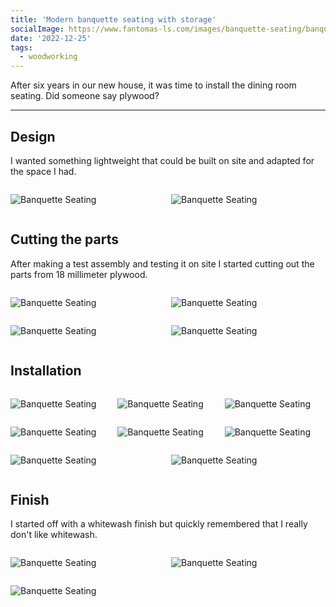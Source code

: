 ```yaml
---
title: 'Modern banquette seating with storage'
socialImage: https://www.fantomas-ls.com/images/banquette-seating/banquette-seating.jpg
date: '2022-12-25'
tags:
  - woodworking
---
```


After six years in our new house, it was time to install the dining room seating. Did someone say plywood?​

---
## Design

I wanted something lightweight that could be built on site and adapted for the space I had.


<div style="display: grid; 
  grid-template-columns: 1fr 1fr; 
  grid-template-rows: 1fr; 
  gap: 0px 10px; 
  grid-template-areas:. .; ">

<div>

![Banquette Seating](/images/banquette-seating/banquette-seating-1.jpeg "The space.")
</div>

<div>

![Banquette Seating](/images/banquette-seating/banquette-seating-0.png "The design.")
</div>

</div>

## Cutting the parts

After making a test assembly and testing it on site I started cutting out the parts from 18 millimeter plywood.

<div style="display: grid; 
  grid-template-columns: 1fr 1fr; 
  grid-template-rows: 1fr; 
  gap: 0px 10px; 
  grid-template-areas:. . .; ">

<div>

![Banquette Seating](/images/banquette-seating/banquette-seating-2.jpeg "Test assembly.")
</div>
<div>

![Banquette Seating](/images/banquette-seating/banquette-seating-3.jpeg "Copied the template.")
</div>
</div>

<div style="display: grid; 
  grid-template-columns: 1fr 1fr; 
  grid-template-rows: 1fr; 
  gap: 0px 10px; 
  grid-template-areas:. . .; ">

<div>

![Banquette Seating](/images/banquette-seating/banquette-seating-4.jpeg "Started cutting.")
</div>
<div>

![Banquette Seating](/images/banquette-seating/banquette-seating-5.jpeg "And stacking")
</div>
</div>

## Installation

<div style="display: grid; 
  grid-template-columns: 1fr 1fr 1fr; 
  grid-template-rows: 1fr 1fr; 
  gap: 0px 10px; 
  grid-template-areas:. . .; ">

<div>

![Banquette Seating](/images/banquette-seating/banquette-seating-7.jpeg "Spaced out the vertical parts evenly.")
</div>
<div>

![Banquette Seating](/images/banquette-seating/banquette-seating-10.jpeg "Attached the nailers and stretchers.")
</div>

<div>

![Banquette Seating](/images/banquette-seating/banquette-seating-11.jpeg "Pretty sturdy as is.")
</div>

<div>

![Banquette Seating](/images/banquette-seating/banquette-seating-12.jpeg "Attached the playwood fronts.")
</div>

<div>

![Banquette Seating](/images/banquette-seating/banquette-seating-14.jpeg "Bradnailed in place.")
</div>

<div>

![Banquette Seating](/images/banquette-seating/banquette-seating-15.jpeg "Attached the hinged seating.")
</div>
</div>

<div style="display: grid; 
  grid-template-columns: 1fr 1fr; 
  grid-template-rows: 1fr; 
  gap: 0px 10px; 
  grid-template-areas:. . .; ">

<div>

![Banquette Seating](/images/banquette-seating/banquette-seating-16.jpeg "Almost looking like a bench.")
</div>
<div>

![Banquette Seating](/images/banquette-seating/banquette-seating-17.jpeg "There you go!")
</div>
</div>

## Finish

I started off with a whitewash finish but quickly remembered that I really don't like whitewash.

<div style="display: grid; 
  grid-template-columns: 1fr 1fr; 
  grid-template-rows: 1fr; 
  gap: 0px 10px; 
  grid-template-areas:. . .; ">

<div>

![Banquette Seating](/images/banquette-seating/banquette-seating-19.jpeg "Ugh, whitewash.")
</div>
<div>

![Banquette Seating](/images/banquette-seating/banquette-seating-20.jpeg "Much better.")
</div>
</div>

![Banquette Seating](/images/banquette-seating/banquette-seating.jpg "Ordered some custom cushions and it's a wrap!")